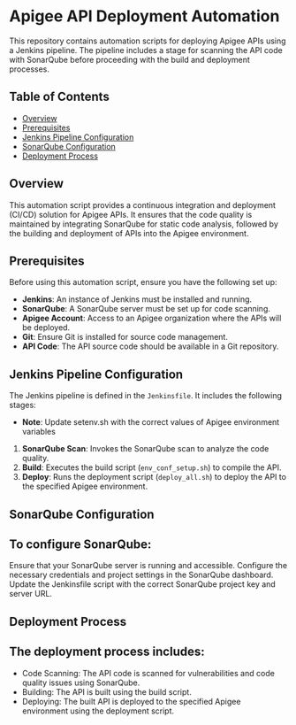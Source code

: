 # Apigee API Deployment Automation

This repository contains automation scripts for deploying Apigee APIs using a Jenkins pipeline. The pipeline includes a stage for scanning the API code with SonarQube before proceeding with the build and deployment processes.

## Table of Contents
- [Overview](#overview)
- [Prerequisites](#prerequisites)
- [Jenkins Pipeline Configuration](#jenkins-pipeline-configuration)
- [SonarQube Configuration](#sonarqube-configuration)
- [Deployment Process](#deployment-process)


## Overview
This automation script provides a continuous integration and deployment (CI/CD) solution for Apigee APIs. It ensures that the code quality is maintained by integrating SonarQube for static code analysis, followed by the building and deployment of APIs into the Apigee environment.

## Prerequisites
Before using this automation script, ensure you have the following set up:
- **Jenkins**: An instance of Jenkins must be installed and running.
- **SonarQube**: A SonarQube server must be set up for code scanning.
- **Apigee Account**: Access to an Apigee organization where the APIs will be deployed.
- **Git**: Ensure Git is installed for source code management.
- **API Code**: The API source code should be available in a Git repository.

## Jenkins Pipeline Configuration
The Jenkins pipeline is defined in the `Jenkinsfile`. It includes the following stages:
- **Note**: Update setenv.sh with the correct values of Apigee environment variables
1. **SonarQube Scan**: Invokes the SonarQube scan to analyze the code quality.
2. **Build**: Executes the build script (`env_conf_setup.sh`) to compile the API.
3. **Deploy**: Runs the deployment script (`deploy_all.sh`) to deploy the API to the specified Apigee environment.

## SonarQube Configuration
## To configure SonarQube:

Ensure that your SonarQube server is running and accessible.
Configure the necessary credentials and project settings in the SonarQube dashboard.
Update the Jenkinsfile script with the correct SonarQube project key and server URL.

## Deployment Process
## The deployment process includes:

- Code Scanning: The API code is scanned for vulnerabilities and code quality issues using SonarQube.
- Building: The API is built using the build script.
- Deploying: The built API is deployed to the specified Apigee environment using the deployment script.